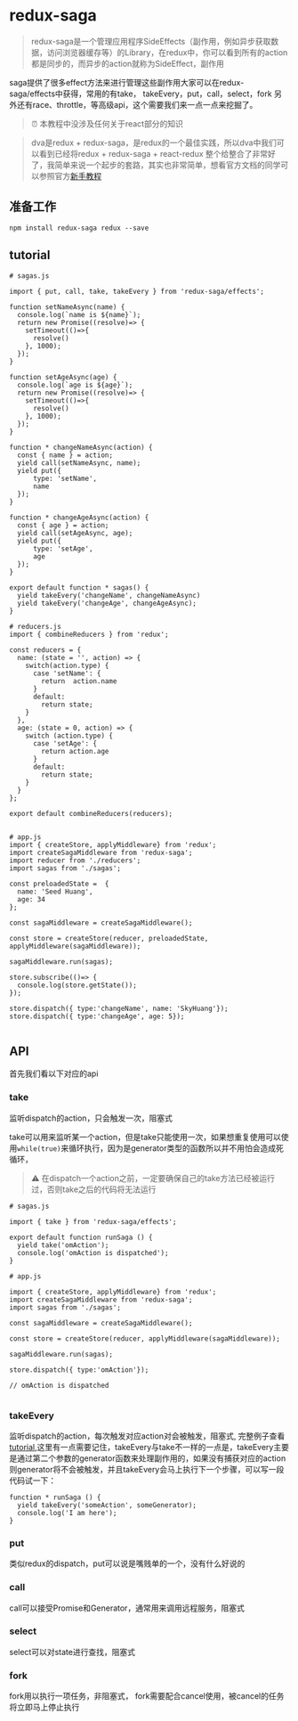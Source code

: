 # redux-saga

> redux-saga是一个管理应用程序SideEffects（副作用，例如异步获取数据，访问浏览器缓存等）的Library，在redux中，你可以看到所有的action都是同步的，而异步的action就称为SideEffect，副作用

saga提供了很多effect方法来进行管理这些副作用大家可以在redux-saga/effects中获得，常用的有take， takeEvery，put，call，select，fork 另外还有race、throttle，等高级api，这个需要我们来一点一点来挖掘了。

> ⏰ 本教程中没涉及任何关于react部分的知识

> dva是redux + redux-saga，是redux的一个最佳实践，所以dva中我们可以看到已经将redux + redux-saga + react-redux 整个给整合了非常好了，我简单来说一个起步的套路，其实也非常简单，想看官方文档的同学可以参照官方[新手教程](https://redux-saga-in-chinese.js.org/docs/introduction/BeginnerTutorial.html)

## 准备工作
```
npm install redux-saga redux --save
```

## tutorial
```
# sagas.js

import { put, call, take, takeEvery } from 'redux-saga/effects';

function setNameAsync(name) {
  console.log(`name is ${name}`);
  return new Promise((resolve)=> {
    setTimeout(()=>{
      resolve()
    }, 1000);
  });
}

function setAgeAsync(age) {
  console.log(`age is ${age}`);
  return new Promise((resolve)=> {
    setTimeout(()=>{
      resolve()
    }, 1000);
  });
}

function * changeNameAsync(action) {
  const { name } = action;
  yield call(setNameAsync, name);
  yield put({
      type: 'setName',
      name
  });
}

function * changeAgeAsync(action) {
  const { age } = action;
  yield call(setAgeAsync, age);
  yield put({
      type: 'setAge',
      age
  });
}

export default function * sagas() {
  yield takeEvery('changeName', changeNameAsync)
  yield takeEvery('changeAge', changeAgeAsync);
}

# reducers.js
import { combineReducers } from 'redux';

const reducers = {
  name: (state = '', action) => {
    switch(action.type) {
      case 'setName': {
        return  action.name
      }
      default:
        return state;
    }
  },
  age: (state = 0, action) => {
    switch (action.type) {
      case 'setAge': {
        return action.age
      }
      default:
        return state;
    }
  }
};

export default combineReducers(reducers);


# app.js
import { createStore, applyMiddleware} from 'redux';
import createSagaMiddleware from 'redux-saga';
import reducer from './reducers';
import sagas from './sagas';

const preloadedState =  {
  name: 'Seed Huang',
  age: 34
};

const sagaMiddleware = createSagaMiddleware();

const store = createStore(reducer, preloadedState, applyMiddleware(sagaMiddleware));

sagaMiddleware.run(sagas);

store.subscribe(()=> {
  console.log(store.getState());
});

store.dispatch({ type:'changeName', name: 'SkyHuang'});
store.dispatch({ type:'changeAge', age: 5});


```

## API

首先我们看以下对应的api

### take
监听dispatch的action，只会触发一次，阻塞式

take可以用来监听某一个action，但是take只能使用一次，如果想重复使用可以使用`while(true)`来循环执行，因为是generator类型的函数所以并不用怕会造成死循环，

> ⚠️ 在dispatch一个action之前，一定要确保自己的take方法已经被运行过，否则take之后的代码将无法运行

```
# sagas.js

import { take } from 'redux-saga/effects';

export default function runSaga () {
  yield take('omAction');
  console.log('omAction is dispatched');
}

# app.js

import { createStore, applyMiddleware} from 'redux';
import createSagaMiddleware from 'redux-saga';
import sagas from './sagas';

const sagaMiddleware = createSagaMiddleware();

const store = createStore(reducer, applyMiddleware(sagaMiddleware));

sagaMiddleware.run(sagas);

store.dispatch({ type:'omAction'});

// omAction is dispatched


```

>

### takeEvery
监听dispatch的action，每次触发对应action对会被触发，阻塞式, 完整例子查看[tutorial](#tutorial),这里有一点需要记住，takeEvery与take不一样的一点是，takeEvery主要是通过第二个参数的generator函数来处理副作用的，如果没有捕获对应的action则generator将不会被触发，并且takeEvery会马上执行下一个步骤，可以写一段代码试一下：

```
function * runSaga () {
  yield takeEvery('someAction', someGenerator);
  console.log('I am here');
}
```

### put
类似redux的dispatch，put可以说是嘴贱单的一个，没有什么好说的

### call
call可以接受Promise和Generator，通常用来调用远程服务，阻塞式

### select
select可以对state进行查找，阻塞式

### fork
fork用以执行一项任务，非阻塞式， fork需要配合cancel使用，被cancel的任务将立即马上停止执行
